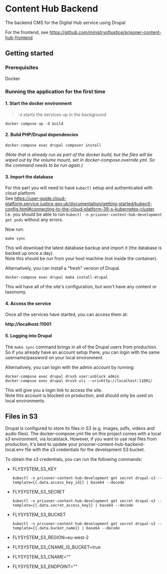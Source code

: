 # Content Hub Backend

The backend CMS for the Digital Hub service using Drupal

For the frontend, see https://github.com/ministryofjustice/prisoner-content-hub-frontend

## Getting started

### Prerequisites
Docker

### Running the application for the first time
#### 1. Start the docker environment
>`-d` starts the services up in the background

```
docker compose up -d build
```
#### 2. Build PHP/Drupal dependencies
```
docker-compose exec drupal composer install
```
_(Note that is already run as part of the docker build, but the files will be wiped out by the volume mount, set in
docker-compose.override.yml.  So the command needs to be run again.)_
#### 3. Import the database
For this part you will need to have `kubectl` setup and authenticated with cloud platform. \
See https://user-guide.cloud-platform.service.justice.gov.uk/documentation/getting-started/kubectl-config.html#connecting-to-the-cloud-platform-39-s-kubernetes-cluster. \
I.e. you should be able to run `kubectl -n prisoner-content-hub-development get pods` without any errors.

Now run:
```
make sync
```
This will download the latest database backup and import it (the database is backed up once a day). \
Note this should be run from your host machine (not inside the container).

Alternatively, you can install a "fresh" version of Drupal.
```
docker-compose exec drupal make install-drupal
```
This will have all of the site's configuration, but won't have any content or taxonomy.
#### 4. Access the service
Once all the services have started, you can access them at:

**http://localhost:11001**

#### 5. Logging into Drupal
The `make sync` command brings in all of the Drupal users from production.  So if you already have an account setup there,
you can login with the same username/password on your local environment.

Alternatively, you can login with the admin account by running:
```
docker-compose exec drupal drush user:unblock admin
docker-compose exec drupal drush uli --uri=http://localhost:11001/
```
This will give you a login link to access the site. \
Note this account is blocked on production, and should only be used on local environments.

## Files in S3
Drupal is configured to store its files in S3 (e.g. images, pdfs, videos and audio files).
The docker-compose.yml file on this project comes with a local s3 environment, via localstack.
However, if you want to use real files from production, it's best to update your prisoner-content-hub-backend-local.env
file with the s3 credentials for the development S3 bucket.

To obtain the s3 credentials, you can run the following commands:
- FLYSYSTEM_S3_KEY

  `kubectl -n prisoner-content-hub-development get secret drupal-s3 --template={{.data.access_key_id}} | base64 --decode`
- FLYSYSTEM_S3_SECRET

  `kubectl -n prisoner-content-hub-development get secret drupal-s3 --template={{.data.secret_access_key}} | base64 --decode`
- FLYSYSTEM_S3_BUCKET

  `kubectl -n prisoner-content-hub-development get secret drupal-s3 --template={{.data.bucket_name}} | base64 --decode`
- FLYSYSTEM_S3_REGION=eu-west-2
- FLYSYSTEM_S3_CNAME_IS_BUCKET=true
- FLYSYSTEM_S3_CNAME=""
- FLYSYSTEM_S3_ENDPOINT=""
